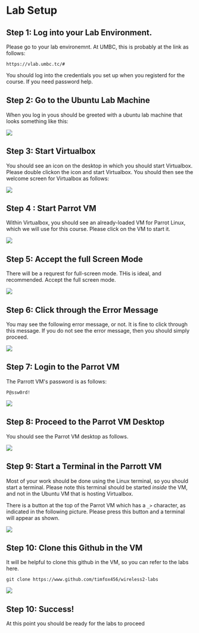 # Lab Setup


## Step 1: Log into your Lab Environment.

Please go to your lab environemnt. At UMBC, this is probably at the link as
follows:

```text
https://vlab.umbc.tc/#
```

You should log into the credentials you set up when you registerd for the
course. If you need password help.

## Step 2: Go to the Ubuntu Lab Machine

When you log in yous should be greeted with a ubuntu lab machine that looks
something like this:


![](labs/l00-01-ubuntu-vm-welcome.png)


## Step 3: Start Virtualbox

You should see an icon on the desktop in which you should start Virtualbox.
Please double clickon the icon and start Virtualbox. You should then see the
welcome screen for Virtualbox as follows:

![](labs/l00-02-virtualbox-welcome.png)


## Step 4 : Start Parrot VM

Within Virtualbox, you should see an already-loaded VM for Parrot Linux, which
we will use for this course. Please click on the VM to start it.

![](labs/l00-03-virtualbox-window.png)


## Step 5: Accept the full Screen Mode

There will be a requrest for full-screen mode. THis is ideal, and recommended.
Accept the full screen mode.


![](labs/l00-04-virtualbox-full-screen-mode.png)

## Step 6: Click through the Error Message

You may see the following error message, or not. It is fine to click through 
this message. If you do not see the error message, then you should simply proceed.

![](labs/l00-05-virtualbox-error-message.png)

## Step 7: Login to the Parrot VM

The Parrott VM's password is as follows:

```text
P@ssw0rd!
```

![](labs/l00-06-parrot-vm-login.png)

## Step 8: Proceed to the Parrot VM Desktop

You should see the Parrot VM desktop as follows.


![](labs/l00-07-parrot-vm-desktop.png)

## Step 9: Start a Terminal in the Parrott VM

Most of your work should be done using the Linux terminal, so you should start a terminal. Please
note this terminal should be started *inside* the VM, and not in the Ubuntu VM that is hosting
Virtualbox. 

There is a button at the top of the Parrot VM which has a `_>` character, as indicated in the
following picture. Please press this button and a terminal will appear as shown.

![](labs/l00-08-parrot-vm-terminal.png)


## Step 10: Clone this Github in the VM

It will be helpful to clone this github in the VM, so you can refer to the labs here.


```
git clone https://www.github.com/timfox456/wireless2-labs
```

![](labs/img/l00-09-git-clone.png)

## Step 10: Success!

At this point you should be ready for the labs to proceed
